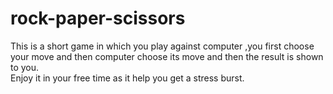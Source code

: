 # rock-paper-scissors<br>
This is a short game in which you play against computer ,you first choose your move and then computer choose its move and then the result is shown to you.<br>
Enjoy it in your free time as it help you get a stress burst.

